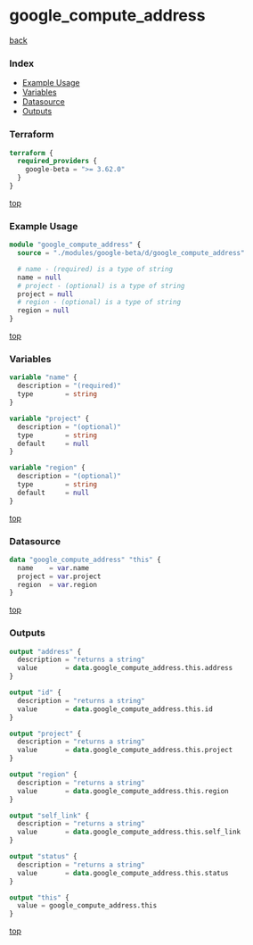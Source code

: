 # google_compute_address

[back](../google-beta.md)

### Index

- [Example Usage](#example-usage)
- [Variables](#variables)
- [Datasource](#datasource)
- [Outputs](#outputs)

### Terraform

```terraform
terraform {
  required_providers {
    google-beta = ">= 3.62.0"
  }
}
```

[top](#index)

### Example Usage

```terraform
module "google_compute_address" {
  source = "./modules/google-beta/d/google_compute_address"

  # name - (required) is a type of string
  name = null
  # project - (optional) is a type of string
  project = null
  # region - (optional) is a type of string
  region = null
}
```

[top](#index)

### Variables

```terraform
variable "name" {
  description = "(required)"
  type        = string
}

variable "project" {
  description = "(optional)"
  type        = string
  default     = null
}

variable "region" {
  description = "(optional)"
  type        = string
  default     = null
}
```

[top](#index)

### Datasource

```terraform
data "google_compute_address" "this" {
  name    = var.name
  project = var.project
  region  = var.region
}
```

[top](#index)

### Outputs

```terraform
output "address" {
  description = "returns a string"
  value       = data.google_compute_address.this.address
}

output "id" {
  description = "returns a string"
  value       = data.google_compute_address.this.id
}

output "project" {
  description = "returns a string"
  value       = data.google_compute_address.this.project
}

output "region" {
  description = "returns a string"
  value       = data.google_compute_address.this.region
}

output "self_link" {
  description = "returns a string"
  value       = data.google_compute_address.this.self_link
}

output "status" {
  description = "returns a string"
  value       = data.google_compute_address.this.status
}

output "this" {
  value = google_compute_address.this
}
```

[top](#index)